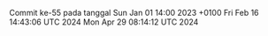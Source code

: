 Commit ke-55 pada tanggal Sun Jan 01 14:00 2023 +0100
Fri Feb 16 14:43:06 UTC 2024
Mon Apr 29 08:14:12 UTC 2024
